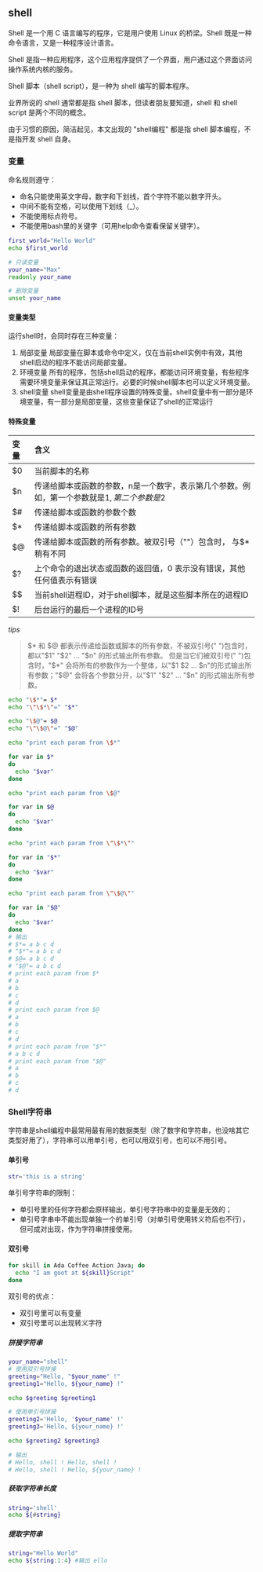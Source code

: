 ## shell

Shell 是一个用 C 语言编写的程序，它是用户使用 Linux 的桥梁。Shell 既是一种命令语言，又是一种程序设计语言。

Shell 是指一种应用程序，这个应用程序提供了一个界面，用户通过这个界面访问操作系统内核的服务。

Shell 脚本（shell script），是一种为 shell 编写的脚本程序。

业界所说的 shell 通常都是指 shell 脚本，但读者朋友要知道，shell 和 shell script 是两个不同的概念。

由于习惯的原因，简洁起见，本文出现的 "shell编程" 都是指 shell 脚本编程，不是指开发 shell 自身。

### 变量

命名规则遵守：
+ 命名只能使用英文字母，数字和下划线，首个字符不能以数字开头。
+ 中间不能有空格，可以使用下划线（_）。
+ 不能使用标点符号。
+ 不能使用bash里的关键字（可用help命令查看保留关键字）。

```sh
first_world="Hello World"
echo $first_world

# 只读变量
your_name="Max"
readonly your_name

# 删除变量
unset your_name
```

#### 变量类型

运行shell时，会同时存在三种变量：

1) 局部变量 局部变量在脚本或命令中定义，仅在当前shell实例中有效，其他shell启动的程序不能访问局部变量。
2) 环境变量 所有的程序，包括shell启动的程序，都能访问环境变量，有些程序需要环境变量来保证其正常运行。必要的时候shell脚本也可以定义环境变量。
3) shell变量 shell变量是由shell程序设置的特殊变量。shell变量中有一部分是环境变量，有一部分是局部变量，这些变量保证了shell的正常运行

#### 特殊变量

|变量|含义|
|:---|:---|
|$0|当前脚本的名称|
|$n|传递给脚本或函数的参数，n是一个数字，表示第几个参数。例如，第一个参数就是$1, 第二个参数是$2|
|$#|传递给脚本或函数的参数个数|
|$*|传递给脚本或函数的所有参数|
|$@|传递给脚本或函数的所有参数。被双引号（""）包含时， 与$* 稍有不同|
|$?|上个命令的退出状态或函数的返回值，0 表示没有错误，其他任何值表示有错误|
|$$|当前shell进程ID，对于shell脚本，就是这些脚本所在的进程ID|
|$!|后台运行的最后一个进程的ID号|

*tips*
>$* 和 $@ 都表示传递给函数或脚本的所有参数，不被双引号(" ")包含时，都以"$1" "$2" … "$n" 的形式输出所有参数。
>但是当它们被双引号(" ")包含时，"$*" 会将所有的参数作为一个整体，以"$1 $2 … $n"的形式输出所有参数；"$@" 会将各个参数分开，以"$1" "$2" … "$n" 的形式输出所有参数。

```bash
echo "\$*"= $*
echo "\"\$*\"=" "$*"

echo "\$@"= $@
echo "\"\$@\"=" "$@"

echo "print each param from \$*"

for var in $*
do
  echo "$var"
done

echo "print each param from \$@"

for var in $@
do
  echo "$var"
done

echo "print each param from \"\$*\""

for var in "$*"
do
  echo "$var"
done

echo "print each param from \"\$@\""

for var in "$@"
do
  echo "$var"
done
# 输出
# $*= a b c d
# "$*"= a b c d
# $@= a b c d
# "$@"= a b c d
# print each param from $*
# a
# b
# c
# d
# print each param from $@
# a
# b
# c
# d
# print each param from "$*"
# a b c d
# print each param from "$@"
# a
# b
# c
# d
```

### Shell字符串

字符串是shell编程中最常用最有用的数据类型（除了数字和字符串，也没啥其它类型好用了），字符串可以用单引号，也可以用双引号，也可以不用引号。

#### 单引号

```sh
str='this is a string'
```

单引号字符串的限制：

+ 单引号里的任何字符都会原样输出，单引号字符串中的变量是无效的；
+ 单引号字串中不能出现单独一个的单引号（对单引号使用转义符后也不行），但可成对出现，作为字符串拼接使用。


#### 双引号

```sh
for skill in Ada Coffee Action Java; do
  echo "I am goot at ${skill}Script"
done
```

双引号的优点：
+ 双引号里可以有变量
+ 双引号里可以出现转义字符

##### 拼接字符串

```sh
your_name="shell"
# 使用双引号拼接
greeting="Hello, "$your_name" !"
greeting1="Hello, ${your_name} !"

echo $greeting $greeting1

# 使用单引号拼接
greeting2='Hello, '$your_name' !'
greeting3='Hello, ${your_name} !'

echo $greeting2 $greeting3

# 输出
# Hello, shell ! Hello, shell !
# Hello, shell ! Hello, ${your_name} !
```

##### 获取字符串长度

```sh
string='shell'
echo ${#string}
```

##### 提取字符串

```sh
string="Hello World"
echo ${string:1:4} #输出 ello
```